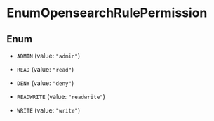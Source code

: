 

# EnumOpensearchRulePermission

## Enum


* `ADMIN` (value: `"admin"`)

* `READ` (value: `"read"`)

* `DENY` (value: `"deny"`)

* `READWRITE` (value: `"readwrite"`)

* `WRITE` (value: `"write"`)



